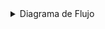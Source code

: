 <details>
<summary>Diagrama de Flujo</summary>

![](../../imagenes/diagramaDeFlujo/DDF.svg)
- [Codigo PUML](../../modelosUML/diagramaDeFlujo/DDF.puml)
</details>

